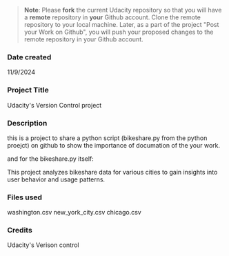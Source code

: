 >**Note**: Please **fork** the current Udacity repository so that you will have a **remote** repository in **your** Github account. Clone the remote repository to your local machine. Later, as a part of the project "Post your Work on Github", you will push your proposed changes to the remote repository in your Github account.

### Date created
11/9/2024

### Project Title
Udacity's Version Control project

### Description
this is a project to share a python script (bikeshare.py from the python proejct) on github to show the importance of documation of the your work.

and for the bikeshare.py itself:

This project analyzes bikeshare data for various cities to gain insights into user behavior and usage patterns.

### Files used
washington.csv
new_york_city.csv
chicago.csv

### Credits
Udacity's Verison control

